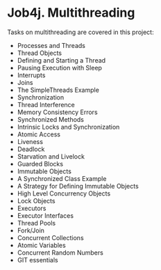 # Job4j. Multithreading
Tasks on multithreading are covered in this project:
- Processes and Threads
- Thread Objects
- Defining and Starting a Thread
- Pausing Execution with Sleep
- Interrupts
- Joins
- The SimpleThreads Example
- Synchronization
- Thread Interference
- Memory Consistency Errors
- Synchronized Methods
- Intrinsic Locks and Synchronization
- Atomic Access
- Liveness
- Deadlock
- Starvation and Livelock
- Guarded Blocks
- Immutable Objects
- A Synchronized Class Example
- A Strategy for Defining Immutable Objects
- High Level Concurrency Objects
- Lock Objects
- Executors
- Executor Interfaces
- Thread Pools
- Fork/Join
- Concurrent Collections
- Atomic Variables
- Concurrent Random Numbers
- GIT essentials